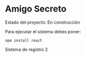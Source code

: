 <h1> Amigo Secreto</h1>

Estado del proyecto: En construcción

Para ejecutar el sistema debes poner:

```npm install react```

Sistema de registro 2
